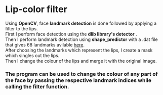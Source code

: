 # Lip-color filter
Using **OpenCV**, face **landmark detection** is done followed by applying a filter to the lips.  
First I perform face detection using the **dlib library's detector** .  
Then I perform landmark detection using **shape_predictor** with a .dat file that gives 68 landmarks avilable [here]( https://github.com/davisking/dlib-models/blob/master/shape_predictor_68_face_landmarks.dat.bz2).    
After choosing the landmarks which represent the lips, I create a mask which singles out the lips.  
Then I change the colour of the lips and merge it with the original image.  

### The program can be used to change the colour of any part of the face by passing the respective landmark indices while calling the filter function.
